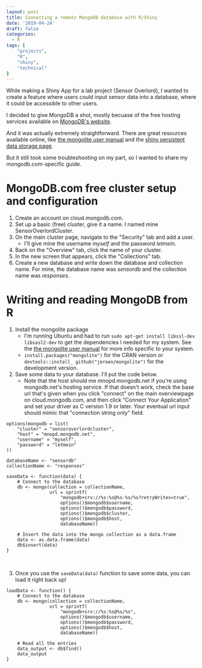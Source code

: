 ```yaml
---
layout: post
title: Connecting a remote MongoDB database with R/Shiny
date: '2019-04-24'
draft: false
categories:
  - R
tags: [
    "projects",
    "R",
    "shiny",
    "technical"
]
---
```


While making a Shiny App for a lab project (Sensor Overlord), I wanted to create 
a feature where users could input sensor data into a database, where it could
be accessible to other users. 

I decided to give MongoDB a shot, mostly becuase of the free hosting services
available on [MongoDB's website](https://mongodb.com). 

And it was actually extremely straightforward. There are great resources 
available online, like 
[the mongolite user manual](https://jeroen.github.io/mongolite/) and the
[shiny persistent data storage page](https://shiny.rstudio.com/articles/persistent-data-storage.html).

But it still took some troubleshooting on my part, so I wanted to share
my mongodb.com-specific guide.


# MongoDB.com free cluster setup and configuration 

1. Create an account on cloud.mongodb.com.
2. Set up a basic (free) cluster, give it a name. I named mine SensorOverlordCluster.
3. On the main cluster page, navigate to the "Security" tab and add a user.
    * I'll give mine the username *myself* and the password *letmein*.
4. Back on the "Overview" tab, click the name of your cluster. 
5. In the new screen that appears, click the "Collections" tab.
6. Create a new database and write down the database and collection name.
For mine, the database name was *sensordb* and the collection name was *responses*.

# Writing and reading MongoDB from R

1. Install the mongolite package
     * I'm running Ubuntu and had to run 
     `sudo apt-get install libssl-dev libsasl2-dev` to get the dependencies I 
     needed for my system. See the 
     [the mongolite user manual](https://jeroen.github.io/mongolite/) for 
     more info specific to your system.
     * `install.packages("mongolite")` for the CRAN version or `devtools::install_
     github("jeroen/mongolite")` for the development version.
2. Save some data to your database. I'll put the code below.
    * Note that the host should me mnopd.mongodb.net if you're using mongodb.net's
    hosting service. If that doesn't work, check the base url that's given when
    you click "connect" on the main overviewpage on cloud.mongodb.com,
    and then click "Connect Your Application" and set your driver as C
    version 1.9 or later. Your eventual url input should mimic that
    "connection string only" field.
    
```{r}
options(mongodb = list(
    "cluster" = "sensoroverlordcluster",
    "host" = "mnopd.mongodb.net",
    "username" = "myself",
    "password" = "letmein"
))

databaseName <- "sensordb"
collectionName <- "responses"

saveData <- function(data) {
    # Connect to the database
    db <- mongo(collection = collectionName,
                url = sprintf(
                    "mongodb+srv://%s:%s@%s-%s/%s?retryWrites=true",
                    options()$mongodb$username,
                    options()$mongodb$password,
                    options()$mongodb$cluster,
                    options()$mongodb$host,
                    databaseName))
    
    # Insert the data into the mongo collection as a data.frame
    data <- as.data.frame(data)
    db$insert(data)
}
```

 
&nbsp;

3. Once you use the `saveData(data)` function to save some data, you can
load it right back up!

```{r}
loadData <- function() {
    # Connect to the database
    db <- mongo(collection = collectionName,
                url = sprintf(
                    "mongodb+srv://%s:%s@%s/%s",
                    options()$mongodb$username,
                    options()$mongodb$password,
                    options()$mongodb$host,
                    databaseName))
    
    # Read all the entries
    data_output <- db$find()
    data_output
}
```
